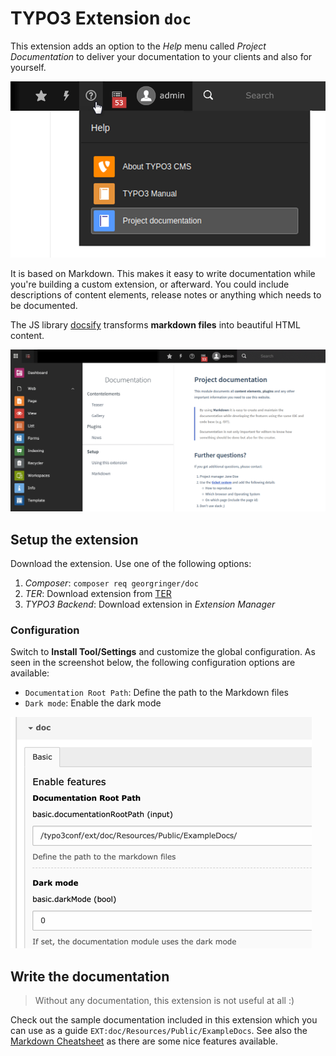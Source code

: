 # TYPO3 Extension `doc`

This extension adds an option to the *Help* menu called *Project Documentation* to deliver your documentation to your clients and also for yourself.

![Help](Resources/Public/Images/Help.png)

It is based on Markdown. This makes it easy to write documentation while you're building a custom extension, 
or afterward. You could include descriptions of content elements, release notes or anything which needs to be documented.

The JS library [docsify](https://docsify.js.org/) transforms **markdown files** into beautiful HTML content.

![Demo](Resources/Public/Images/Demo.png)

## Setup the extension

Download the extension. Use one of the following options:

1. *Composer*: `composer req georgringer/doc`
2. *TER*: Download extension from [TER](https://extensions.typo3.org/extension/doc/)
3. *TYPO3 Backend*: Download extension in *Extension Manager*

### Configuration

Switch to **Install Tool/Settings** and customize the global configuration.
As seen in the screenshot below, the following configuration options are available:

* `Documentation Root Path`: Define the path to the Markdown files
* `Dark mode`: Enable the dark mode

![Extension Configuration](Resources/Public/ExampleDocs/_img/ExtensionConfiguration.png)

## Write the documentation

> Without any documentation, this extension is not useful at all :)

Check out the sample documentation included in this extension which you can use as a guide `EXT:doc/Resources/Public/ExampleDocs`.
See also the [Markdown Cheatsheet](https://github.com/adam-p/markdown-here/wiki/Markdown-Cheatsheet) as there are some nice features available.
